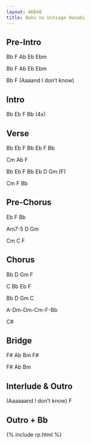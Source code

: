 ```yaml
---
layout: AKB48
title: Boku no Uchiage Hanabi
---
```

## Pre-Intro 
Bb F Ab Eb Ebm 

Bb F Ab Eb Ebm 

Bb F (Aaaand I don’t know) 

## Intro 
Bb Eb F Bb (4x) 

## Verse 
Bb Eb F Bb Eb F Bb 

Cm Ab F 

Bb Eb F Bb Eb D Gm (F) 

Cm F Bb 

## Pre-Chorus 
Eb F Bb 

Am7-5 D Gm 

Cm C F 

## Chorus 
Bb D Gm F 

C Bb Eb F 

Bb D Gm C 

A-Dm-Dm-Cm-F-Bb 

C# 

## Bridge 
F# Ab Bm F# 

F# Ab Bm 

## Interlude & Outro 
(Aaaaaand I don’t know) F 

## Outro + Bb 

{% include rp.html %}
